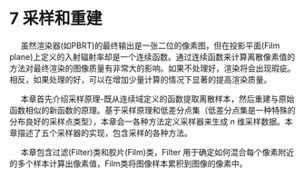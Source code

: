 # 7 采样和重建

&#160;&#160;&#160;&#160;
虽然渲染器(如PBRT)的最终输出是一张二位的像素图，但在投影平面(Film plane)上定义的入射辐射率却是一个连续函数。通过连续函数来计算离散像素值的方法对最终渲染的图像质量有非常大的影响。如果不处理好，渲染将会出现瑕疵。相反，如果处理的好，可以在增加少量计算的情况下显著的提高渲染质量。

&#160;&#160;&#160;&#160;
本章首先介绍采样原理-既从连续域定义的函数提取离散样本，然后重建与原始函数相似的新函数的原理。基于采样原理和低差分点集（低差分点集是一种特殊的分布良好的采样点类型），本章会一各种方法定义采样器来生成 $n$ 维采样数据。本章描述了五个采样器的实现，包含采样的各种方法。

&#160;&#160;&#160;&#160;
本章包含过滤(Filter)类和胶片(Film)类，Filter 用于确定如何混合每个像素附近的多个样本计算出像素值，Film类将图像样本累积到图像的像素中。
